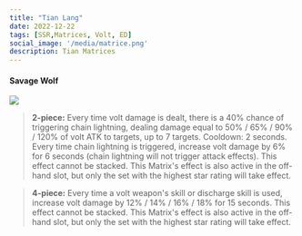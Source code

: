 ```yaml
---
title: "Tian Lang"
date: 2022-12-22
tags: [SSR,Matrices, Volt, ED]
social_image: '/media/matrice.png'
description: Tian Matrices
---
```


#### Savage Wolf 

![](https://telegra.ph/file/772439576be48e2f6125c.png)

> **2-piece:** Every time volt damage is dealt, there is a 40% chance of triggering chain lightning, dealing damage equal to 50% / 65% / 90% / 120% of volt ATK to targets, up to 7 targets. Cooldown: 2 seconds. Every time chain lightning is triggered, increase volt damage by 6% for 6 seconds (chain lightning will not trigger attack effects). This effect cannot be stacked. This Matrix's effect is also active in the off-hand slot, but only the set with the highest star rating will take effect.

> **4-piece:** Every time a volt weapon's skill or discharge skill is used, increase volt damage by 12% / 14% / 16% / 18% for 15 seconds. This effect cannot be stacked. This Matrix's effect is also active in the off-hand slot, but only the set with the highest star rating will take effect.

